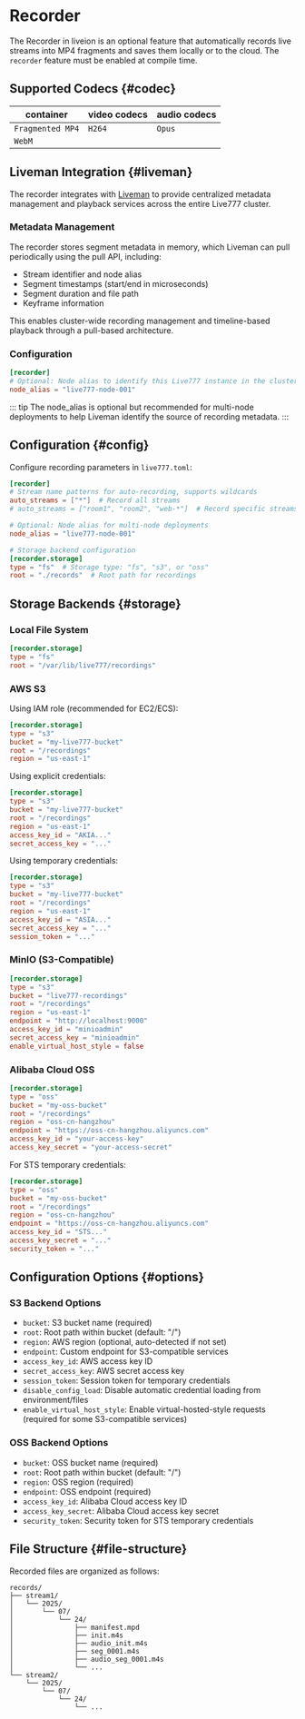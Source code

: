 # Recorder

The Recorder in liveion is an optional feature that automatically records live streams into MP4 fragments and saves them locally or to the cloud. The `recorder` feature must be enabled at compile time.

## Supported Codecs {#codec}

| container           | video codecs | audio codecs |
| ------------------- | ------------| ------------ |
| `Fragmented MP4`    | `H264`      | `Opus`       |
| `WebM`              |             |              |

## Liveman Integration {#liveman}

The recorder integrates with [Liveman](/guide/liveman) to provide centralized metadata management and playback services across the entire Live777 cluster.

### Metadata Management

The recorder stores segment metadata in memory, which Liveman can pull periodically using the pull API, including:

- Stream identifier and node alias
- Segment timestamps (start/end in microseconds)
- Segment duration and file path
- Keyframe information

This enables cluster-wide recording management and timeline-based playback through a pull-based architecture.

### Configuration

```toml
[recorder]
# Optional: Node alias to identify this Live777 instance in the cluster
node_alias = "live777-node-001"
```

::: tip
The node_alias is optional but recommended for multi-node deployments to help Liveman identify the source of recording metadata.
:::

## Configuration {#config}

Configure recording parameters in `live777.toml`:

```toml
[recorder]
# Stream name patterns for auto-recording, supports wildcards
auto_streams = ["*"]  # Record all streams
# auto_streams = ["room1", "room2", "web-*"]  # Record specific streams

# Optional: Node alias for multi-node deployments
node_alias = "live777-node-001"

# Storage backend configuration
[recorder.storage]
type = "fs"  # Storage type: "fs", "s3", or "oss"
root = "./records"  # Root path for recordings
```

## Storage Backends {#storage}

### Local File System

```toml
[recorder.storage]
type = "fs"
root = "/var/lib/live777/recordings"
```

### AWS S3

Using IAM role (recommended for EC2/ECS):
```toml
[recorder.storage]
type = "s3"
bucket = "my-live777-bucket"
root = "/recordings"
region = "us-east-1"
```

Using explicit credentials:
```toml
[recorder.storage]
type = "s3"
bucket = "my-live777-bucket"
root = "/recordings"
region = "us-east-1"
access_key_id = "AKIA..."
secret_access_key = "..."
```

Using temporary credentials:
```toml
[recorder.storage]
type = "s3"
bucket = "my-live777-bucket"
root = "/recordings"
region = "us-east-1"
access_key_id = "ASIA..."
secret_access_key = "..."
session_token = "..."
```

### MinIO (S3-Compatible)

```toml
[recorder.storage]
type = "s3"
bucket = "live777-recordings"
root = "/recordings"
region = "us-east-1"
endpoint = "http://localhost:9000"
access_key_id = "minioadmin"
secret_access_key = "minioadmin"
enable_virtual_host_style = false
```

### Alibaba Cloud OSS

```toml
[recorder.storage]
type = "oss"
bucket = "my-oss-bucket"
root = "/recordings"
region = "oss-cn-hangzhou"
endpoint = "https://oss-cn-hangzhou.aliyuncs.com"
access_key_id = "your-access-key"
access_key_secret = "your-access-secret"
```

For STS temporary credentials:
```toml
[recorder.storage]
type = "oss"
bucket = "my-oss-bucket"
root = "/recordings"
region = "oss-cn-hangzhou"
endpoint = "https://oss-cn-hangzhou.aliyuncs.com"
access_key_id = "STS..."
access_key_secret = "..."
security_token = "..."
```

## Configuration Options {#options}

### S3 Backend Options

- `bucket`: S3 bucket name (required)
- `root`: Root path within bucket (default: "/")
- `region`: AWS region (optional, auto-detected if not set)
- `endpoint`: Custom endpoint for S3-compatible services
- `access_key_id`: AWS access key ID
- `secret_access_key`: AWS secret access key
- `session_token`: Session token for temporary credentials
- `disable_config_load`: Disable automatic credential loading from environment/files
- `enable_virtual_host_style`: Enable virtual-hosted-style requests (required for some S3-compatible services)

### OSS Backend Options

- `bucket`: OSS bucket name (required)
- `root`: Root path within bucket (default: "/")
- `region`: OSS region (required)
- `endpoint`: OSS endpoint (required)
- `access_key_id`: Alibaba Cloud access key ID
- `access_key_secret`: Alibaba Cloud access key secret
- `security_token`: Security token for STS temporary credentials

## File Structure {#file-structure}

Recorded files are organized as follows:

```
records/
├── stream1/
│   └── 2025/
│       └── 07/
│           └── 24/
│               ├── manifest.mpd
│               ├── init.m4s
│               ├── audio_init.m4s
│               ├── seg_0001.m4s
│               ├── audio_seg_0001.m4s
│               └── ...
└── stream2/
    └── 2025/
        └── 07/
            └── 24/
                └── ...
```
